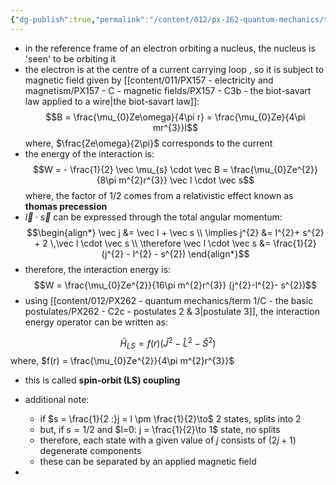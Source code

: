 ```yaml
---
{"dg-publish":true,"permalink":"/content/012/px-262-quantum-mechanics/term-1/g-additional-interactions/px-262-g6b-spin-orbit-coupling/","noteIcon":"1","created":"2024-12-21T12:57:33.499+00:00","updated":"2024-12-21T13:22:32.588+00:00"}
---
```


- in the reference frame of an electron orbiting a nucleus, the nucleus is 'seen' to be orbiting it
- the electron is at the centre of a current carrying loop , so it is subject to magnetic field given by [[content/011/PX157 - electricity and magnetism/PX157 - C - magnetic fields/PX157 - C3b - the biot-savart law applied to a wire\|the biot-savart law]]:
$$B = \frac{\mu_{0}Ze\omega}{4\pi r} = \frac{\mu_{0}Ze}{4\pi mr^{3}}l$$
	where, $\frac{Ze\omega}{2\pi}$ corresponds to the current
- the energy of the interaction is:
$$W = - \frac{1}{2} \vec \mu_{s} \cdot \vec B = \frac{\mu_{0}Ze^{2}}{8\pi m^{2}r^{3}} \vec l \cdot \vec s$$
	where, the factor of $1/2$ comes from a relativistic effect known as **thomas precession**
- $\vec l \cdot \vec s$ can be expressed through the total angular momentum: 
$$\begin{align*}
 \vec j &= \vec l + \vec s \\
 \implies j^{2} &= l^{2}+ s^{2} + 2 \,\vec l \cdot \vec s \\
 \therefore \vec l \cdot \vec s &= \frac{1}{2} (j^{2} - l^{2} - s^{2})
\end{align*}$$
- therefore, the interaction energy is: 
$$W = \frac{\mu_{0}Ze^{2}}{16\pi m^{2}r^{3}} (j^{2}-l^{2}- s^{2})$$
- using [[content/012/PX262 - quantum mechanics/term 1/C - the basic postulates/PX262 - C2c - postulates 2 & 3\|postulate 3]], the interaction energy operator can be written as: 

$$\hat H_{LS} = f(r) (\hat J^{2} - \hat L^{2} - \hat S^{2})$$
	where, $f(r) = \frac{\mu_{0}Ze^{2}}{4\pi m^{2}r^{3}}$
	
- this is called **spin-orbit (LS) coupling**

- additional note:
	- if $s = \frac{1}{2 :}j = l \pm \frac{1}{2}\to$ 2 states, splits into $2$
	- but, if $s=1/2$ and $l=0: j = \frac{1}{2}\to 1$ state, no splits
	- therefore, each state with a given value of $j$ consists of $(2j + 1)$ degenerate components
	- these can be separated by an applied magnetic field
- 